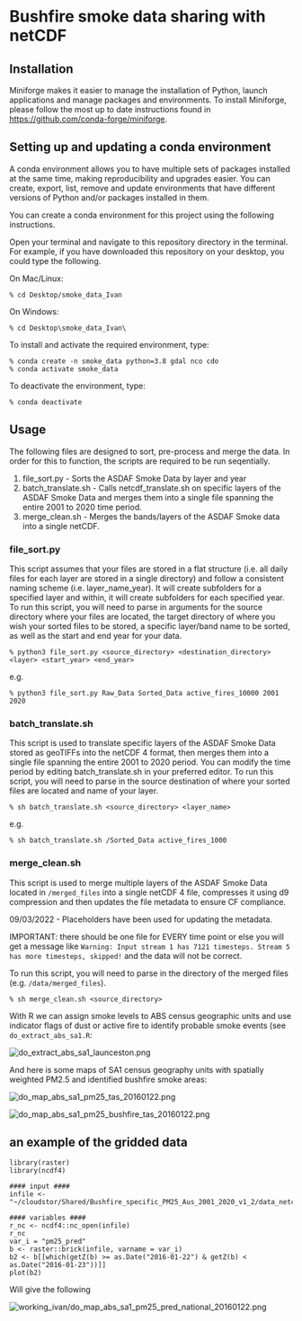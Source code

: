 # Bushfire smoke data sharing with netCDF

## Installation
Miniforge makes it easier to manage the installation of Python, launch applications and manage packages and environments. To install Miniforge, please follow the most up to date instructions found in https://github.com/conda-forge/miniforge.

## Setting up and updating a conda environment
A conda environment allows you to have multiple sets of packages installed at the same time, making reproducibility and upgrades easier. You can create, export, list, remove and update environments that have different versions of Python and/or packages installed in them.

You can create a conda environment for this project using the following instructions.

Open your terminal and navigate to this repository directory in the terminal. For example, if you have downloaded this repository on your desktop, you could type the following.

On Mac/Linux:
```
% cd Desktop/smoke_data_Ivan
```

On Windows:
```
% cd Desktop\smoke_data_Ivan\
```

To install and activate the required environment, type:
```
% conda create -n smoke_data python=3.8 gdal nco cdo
% conda activate smoke_data
```

To deactivate the environment, type:
```
% conda deactivate 
```

## Usage
The following files are designed to sort, pre-process and merge the data. In order for this to function, the scripts are required to be run seqentially.
1. file_sort.py - Sorts the ASDAF Smoke Data by layer and year
2. batch_translate.sh - Calls netcdf_translate.sh on specific layers of the ASDAF Smoke Data and merges them into a single file spanning the entire 2001 to 2020 time period.
3. merge_clean.sh - Merges the bands/layers of the ASDAF Smoke data into a single netCDF.

### file_sort.py
This script assumes that your files are stored in a flat structure (i.e. all daily files for each layer are stored in a single directory) and follow a consistent naming scheme (i.e. layer_name_year). It will create subfolders for a specified layer and within, it will create subfolders for each specified year.
To run this script, you will need to parse in arguments for the source directory where your files are located, the target directory of where you wish your sorted files to be stored, a specific layer/band name to be sorted, as well as the start and end year for your data.
```
% python3 file_sort.py <source_directory> <destination_directory> <layer> <start_year> <end_year>
```
e.g.
```
% python3 file_sort.py Raw_Data Sorted_Data active_fires_10000 2001 2020
```

### batch_translate.sh
This script is used to translate specific layers of the ASDAF Smoke Data stored as geoTIFFs into the netCDF 4 format, then merges them into a single file spanning the entire 2001 to 2020 period. You can modify the time period by editing batch_translate.sh in your preferred editor.
To run this script, you will need to parse in the source destination of where your sorted files are located and name of your layer.
```
% sh batch_translate.sh <source_directory> <layer_name>
```
e.g.
```
% sh batch_translate.sh /Sorted_Data active_fires_1000
```

### merge_clean.sh
This script is used to merge multiple layers of the ASDAF Smoke Data located in ```/merged_files``` into a single netCDF 4 file, compresses it using d9 compression and then updates the file metadata to ensure CF compliance.

09/03/2022 - Placeholders have been used for updating the metadata.

IMPORTANT: there should be one file for EVERY time point or else you will get a message like `Warning: Input stream 1 has 7121 timesteps. Stream 5 has more timesteps, skipped!` and the data will not be correct.

To run this script, you will need to parse in the directory of the merged files (e.g. ```/data/merged_files```).
```
% sh merge_clean.sh <source_directory>
```

With R we can assign smoke levels to ABS census geographic units and use indicator flags of dust or active fire to identify probable smoke events (see `do_extract_abs_sa1.R`:

![do_extract_abs_sa1_launceston.png](working_ivan/do_extract_abs_sa1_launceston.png)

And here is some maps of SA1 census geography units with spatially weighted PM2.5 and identified bushfire smoke areas:

![do_map_abs_sa1_pm25_tas_20160122.png](working_ivan/do_map_abs_sa1_pm25_tas_20160122.png)

![do_map_abs_sa1_pm25_bushfire_tas_20160122.png](working_ivan/do_map_abs_sa1_pm25_bushfire_tas_20160122.png)

## an example of the gridded data

```{r}
library(raster)
library(ncdf4)

#### input ####
infile <- "~/cloudstor/Shared/Bushfire_specific_PM25_Aus_2001_2020_v1_2/data_netcdf/merged_files/bushfire_smoke_2001_2020_compressed_20220516.nc"

#### variables ####
r_nc <- ncdf4::nc_open(infile)
r_nc
var_i = "pm25_pred"
b <- raster::brick(infile, varname = var_i)
b2 <- b[[which(getZ(b) >= as.Date("2016-01-22") & getZ(b) < as.Date("2016-01-23"))]]
plot(b2)
```

Will give the following

![working_ivan/do_map_abs_sa1_pm25_pred_national_20160122.png](working_ivan/do_map_abs_sa1_pm25_pred_national_20160122.png)
